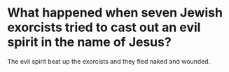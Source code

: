 # What happened when seven Jewish exorcists tried to cast out an evil spirit in the name of Jesus?

The evil spirit beat up the exorcists and they fled naked and wounded.
